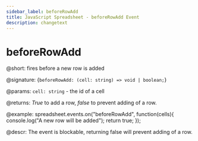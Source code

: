 ```yaml
---
sidebar_label: beforeRowAdd
title: JavaScript Spreadsheet - beforeRowAdd Event
description: changetext
---
```


# beforeRowAdd

@short: fires before a new row is added

@signature: {`beforeRowAdd: (cell: string) => void | boolean;`}

@params:
`cell: string` - the id of a cell

@returns:
*True* to add a row, *false* to prevent adding of a row.

@example:
spreadsheet.events.on("beforeRowAdd", function(cells){
	console.log("A new row will be added");
    return true;
});

@descr:
The event is blockable, returning false will prevent adding of a row.
